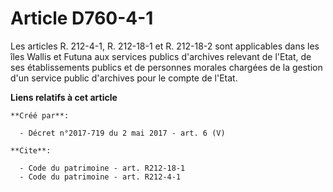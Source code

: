 # Article D760-4-1

Les articles R. 212-4-1, R. 212-18-1 et R. 212-18-2 sont applicables dans les îles Wallis et Futuna aux services publics
d'archives relevant de l'Etat, de ses établissements publics et de personnes morales chargées de la gestion d'un service
public d'archives pour le compte de l'Etat.

**Liens relatifs à cet article**

	**Créé par**:

	  - Décret n°2017-719 du 2 mai 2017 - art. 6 (V)

	**Cite**:

	  - Code du patrimoine - art. R212-18-1
	  - Code du patrimoine - art. R212-4-1
